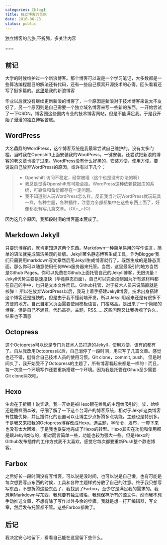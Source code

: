 ```yaml
---
categories: [blog]
Title: 独立博客的苦旅
date: 2016-06-23 
status: public
---
```


独立博客的苦旅,不折腾，多关注内容

===
## 前记
大学的时候维护过一个新浪博客。那个博客可以说是一个学习笔记，大多数都是一些算法编程题目的解法还有代码，还有一些自己摸索开源技术的心得。回头看看还写了挺多篇的。[这里](http://blog.sina.com.cn/u/2019930243)是我的新浪博客

毕业以后就没有继续更新新浪的博客了，一个原因是新浪对于技术博客来说太不友好了，另一个原因则是自己需要一个独立域名博客来写一些新的东西。一开始尝试了一下CSDN，博客园这些国内专业的技术博客网站，但是不能满足我。于是我开始了漫漫的独立博客苦旅。
## WordPress
大名鼎鼎的WordPress，这个博客系统是我最早尝试自己维护的。没有太多门槛，当时我在Openshift上面安装我的WordPress，一键安装。还尝试把新浪的博客的老文章也搬了过来。WordPress没有什么好黑的，安装方便，使用方便。要说说自己放弃WordPress的原因，或许有以下几个：

> * Openshift 访问不稳定，经常被墙（这个也是没有办法的啊）
> * 我总是觉得Openshift有可能会挂。WordPress这种依赖数据库的系统，可靠性和备份都存在一定问题。
> * 我不知道别人玩WordPress怎么样，反正我当时玩WordPress就玩玩具一样，各种主题，各种插件，注意力全部都集中在这些东西上面了，好像都没有写几篇文章。（O(∩_∩)O）

因为这几个原因，我那段时间的博客基本荒废了。

## Markdown Jekyll
只要玩博客的，就肯定知道这两个东西。Markdown一种简单易用的写作语言，简单的语法就完成简洁美观的排版。Jekyll著名静态博客生成工具，作为Blogger我们只需要用markdown写文章然后用Jekyll生成博客就行了。既然生成的是静态页面，那么你可以随意使用任何Web服务器来托管。当然，这里最吸引的地方当然是Github Pages。你可以免费在Github上面托管自己的Jekyll博客，无限流量！
Jekyll优势主要是速度快（毕竟静态页面），自己可以完全控制因为所有源材料都在自己的手中，也只是文本文件而已。Github托管，对于技术人员来说简直就是核弹！
所以在放弃WordPress以后，我马上着手搭建Jekyll博客。技术出身搭建这个博客还是挺快的，但是由于我不懂前端开发，所以Jekyll用起来还是有很多不方便的地方。自己自定义页面需要使用模板语言，门槛略高。是出来了一个简陋的博客，但是自己不满意，代码高亮，主题，RSS……这些问题又让我折腾了许久，结果也不满意
## Octopress
这个Octopress可以说是专门为技术人员打造的Jekyll，使用方便，该有的都有了。自从我改用Octopress以后，自己消停了一段时间，用它写了几篇文章。感觉也还不错，挺符合自己技术人员的使用习惯。Git clone，commit, push。
但是时间久了，我开始受不了Octopress的主题了，所有博客看起来都是一样的！而且，每一次换一个环境写作还要重新搭建一个环境。因为我是托管在Gihub至少需要Git clone两次吧。

## Hexo
生命在于折腾！说实话，我一开始是被Hexo眼花缭乱的主题给吸引的。诶，始终还是图样图森破。仔细了解了一下这个台湾产的博客系统，相对于Jekyll这类博客有性能优势，并且插件化的设置可以让博主少点折腾多点功能，主题也是特别多。于是我又来把我的Octopress博客改成Hexo。选主题，学命令，发布，一套下来也没有太大困难。于是我也妥妥地完成了Hexo的转型。Hexo其实在功能和使用都是跟Jekyll类似的，相对而言简单一些，功能也较为强大一些。但是Hexo的Github发布插件的工作方式我不太喜欢，感觉它每次都要重新Push整个静态博客。

## Farbox 
之后好长一段时间没有写博客。可以说是没时间，也可以说是自己懒。也有可能是每次想要写点东西的时候，工具和各种主题样式分散了自己的注意。终于我只想写写东西，不想折腾这些东西了，我找到了Farbox，至少它是满足我的需求的。我想用Markdown写东西，我想要有独立域名，我想保存所有的源文件，然而我不想手动推送文章，不想有除了写作以外多余的步骤。我就是想一打开编辑器，写文章，然后发布托管都不管。这些Farbox都做了。
## 后记
我决定安心地留下，看看自己能在这里留下些什么。